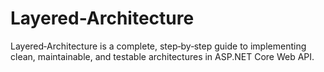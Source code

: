 # Layered-Architecture
Layered‑Architecture is a complete, step‑by‑step guide to implementing clean, maintainable, and testable architectures in ASP.NET Core Web API.
